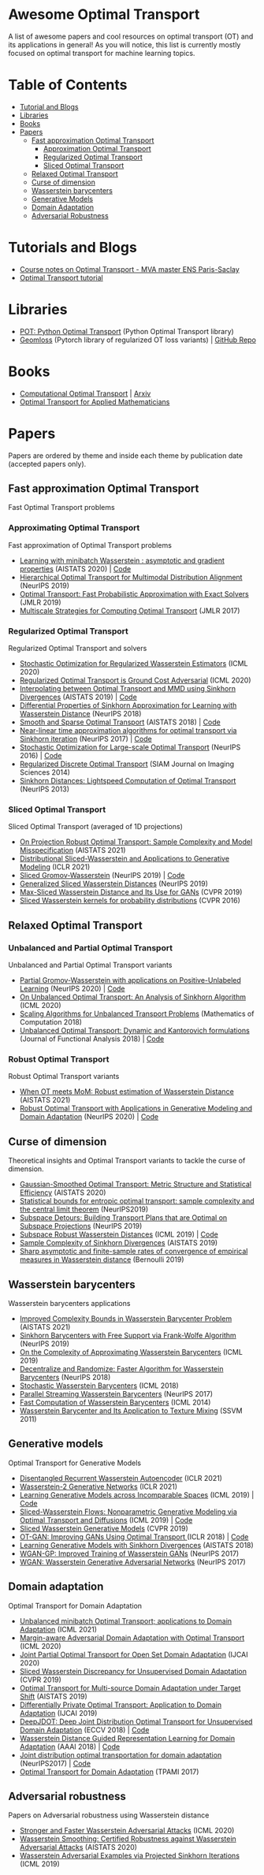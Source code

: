 # Awesome Optimal Transport
A list of awesome papers and cool resources on optimal transport (OT) and its applications in general! As you will notice, this list is currently mostly focused on optimal transport for machine learning topics.


# Table of Contents

* [Tutorial and Blogs](#tutorials-and-blogs)
* [Libraries](#libraries)
* [Books](#books)
* [Papers](#papers)
  * [Fast approximation Optimal Transport](#fast-approximation-optimal-transport)
    * [Approximation Optimal Transport](#approximating-optimal-transport)
    * [Regularized Optimal Transport](#regularized-optimal-transport)
    * [Sliced Optimal Transport](#sliced-optimal-transport)
  * [Relaxed Optimal Transport](#relaxed-optimal-transport)
  * [Curse of dimension](#curse-of-dimension)
  * [Wasserstein barycenters](#wasserstein-barycenters)
  * [Generative Models](#generative-models)
  * [Domain Adaptation](#domain-adaptation)
  * [Adversarial Robustness](#adversarial-robustness)

# Tutorials and Blogs

* [Course notes on Optimal Transport - MVA master ENS Paris-Saclay](https://optimaltransport.github.io/slides-peyre/CourseOT.pdf)
* [Optimal Transport tutorial](http://remi.flamary.com/cours/tuto_otml.html)

# Libraries

* [POT: Python Optimal Transport](https://pythonot.github.io/) (Python Optimal Transport library)
* [Geomloss](https://www.kernel-operations.io/geomloss/) (Pytorch library of regularized OT loss variants)  | [GitHub Repo](https://github.com/jeanfeydy/geomloss)

# Books

* [Computational Optimal Transport](https://optimaltransport.github.io/) | [Arxiv](https://arxiv.org/abs/1803.00567)
* [Optimal Transport for Applied Mathematicians](http://citeseerx.ist.psu.edu/viewdoc/download?doi=10.1.1.726.35&rep=rep1&type=pdf)


# Papers

Papers are ordered by theme and inside each theme by publication date (accepted papers only).

## Fast approximation Optimal Transport

Fast Optimal Transport problems

### Approximating Optimal Transport

Fast approximation of Optimal Transport problems

 * [Learning with minibatch Wasserstein : asymptotic and gradient properties](http://proceedings.mlr.press/v108/fatras20a.html) (AISTATS 2020) | [Code](https://github.com/kilianFatras/minibatch_Wasserstein)
 * [Hierarchical Optimal Transport for Multimodal Distribution Alignment](https://papers.nips.cc/paper/9501-hierarchical-optimal-transport-for-multimodal-distribution-alignment) (NeurIPS 2019)
 * [Optimal Transport: Fast Probabilistic Approximation with Exact Solvers](http://www.jmlr.org/papers/volume20/18-079/18-079.pdf) (JMLR 2019)
 * [Multiscale Strategies for Computing Optimal Transport](https://jmlr.csail.mit.edu/papers/volume18/16-108/16-108.pdf) (JMLR 2017)

### Regularized Optimal Transport

Regularized Optimal Transport and solvers

 * [Stochastic Optimization for Regularized Wasserstein Estimators](https://arxiv.org/abs/2002.08695) (ICML 2020)
 * [Regularized Optimal Transport is Ground Cost Adversarial](https://arxiv.org/pdf/2002.03967.pdf) (ICML 2020)
 * [Interpolating between Optimal Transport and MMD using Sinkhorn Divergences](http://proceedings.mlr.press/v89/feydy19a) (AISTATS 2019) | [Code](https://github.com/jeanfeydy/geomloss)
 * [Differential Properties of Sinkhorn Approximation for Learning with Wasserstein Distance](http://papers.nips.cc/paper/7827-differential-properties-of-sinkhorn-approximation-for-learning-with-wasserstein-distance) (NeurIPS 2018)
 * [Smooth and Sparse Optimal Transport](http://proceedings.mlr.press/v84/blondel18a) (AISTATS 2018) | [Code](https://pythonot.github.io/gen_modules/ot.smooth.html#module-ot.smooth)
 * [Near-linear time approximation algorithms for optimal transport via Sinkhorn iteration](https://papers.nips.cc/paper/6792-near-linear-time-approximation-algorithms-for-optimal-transport-via-sinkhorn-iteration) (NeurIPS 2017) | [Code](https://pythonot.github.io/gen_modules/ot.bregman.html)
 * [Stochastic Optimization for Large-scale Optimal Transport](https://papers.nips.cc/paper/6566-stochastic-optimization-for-large-scale-optimal-transport.pdf) (NeurIPS 2016) | [Code](https://pythonot.github.io/gen_modules/ot.stochastic.html#module-ot.stochastic)
 * [Regularized Discrete Optimal Transport](https://arxiv.org/pdf/1307.5551.pdf) (SIAM Journal on Imaging Sciences 2014)
 * [Sinkhorn Distances: Lightspeed Computation of Optimal Transport](https://papers.nips.cc/paper/4927-sinkhorn-distances-lightspeed-computation-of-optimal-transport) (NeurIPS 2013)

### Sliced Optimal Transport

Sliced Optimal Transport (averaged of 1D projections)

* [On Projection Robust Optimal Transport: Sample Complexity and Model Misspecification](https://arxiv.org/pdf/2006.12301.pdf) (AISTATS 2021)
* [Distributional Sliced-Wasserstein and Applications to Generative Modeling](https://openreview.net/forum?id=QYjO70ACDK) (ICLR 2021)
* [Sliced Gromov-Wasserstein](https://papers.nips.cc/paper/9615-sliced-gromov-wasserstein) (NeurIPS 2019) | [Code](https://github.com/tvayer/SGW)
* [Generalized Sliced Wasserstein Distances](https://papers.nips.cc/paper/8319-generalized-sliced-wasserstein-distances) (NeurIPS 2019)
* [Max-Sliced Wasserstein Distance and Its Use for GANs](https://openaccess.thecvf.com/content_CVPR_2019/html/Deshpande_Max-Sliced_Wasserstein_Distance_and_Its_Use_for_GANs_CVPR_2019_paper.html) (CVPR 2019)
* [Sliced Wasserstein kernels for probability distributions](https://openaccess.thecvf.com/content_cvpr_2016/papers/Kolouri_Sliced_Wasserstein_Kernels_CVPR_2016_paper.pdf) (CVPR 2016)

## Relaxed Optimal Transport

### Unbalanced and Partial Optimal Transport

Unbalanced and Partial Optimal Transport variants

* [Partial Gromov-Wasserstein with applications on Positive-Unlabeled Learning](https://arxiv.org/abs/2002.08276) (NeurIPS 2020) | [Code](https://github.com/lchapel/partial-GW-for-PU)
* [On Unbalanced Optimal Transport: An Analysis of Sinkhorn Algorithm](https://arxiv.org/abs/2002.03293) (ICML 2020)
* [Scaling Algorithms for Unbalanced Transport Problems](https://arxiv.org/abs/1607.05816) (Mathematics of Computation 2018)
* [Unbalanced Optimal Transport: Dynamic and Kantorovich formulations](https://www.sciencedirect.com/science/article/pii/S0022123618301058) (Journal of Functional Analysis 2018) | [Code](https://pythonot.github.io/gen_modules/ot.unbalanced.html)

### Robust Optimal Transport

Robust Optimal Transport variants

* [When OT meets MoM: Robust estimation of Wasserstein Distance](https://arxiv.org/abs/2006.10325) (AISTATS 2021)
* [Robust Optimal Transport with Applications in Generative Modeling and Domain Adaptation](https://arxiv.org/abs/2010.05862) (NeurIPS 2020) | [Code](https://github.com/yogeshbalaji/robustOT)

## Curse of dimension

Theoretical insights and Optimal Transport variants to tackle the curse of dimension.

* [Gaussian-Smoothed Optimal Transport: Metric Structure and Statistical Efficiency](http://proceedings.mlr.press/v108/goldfeld20a.html) (AISTATS 2020)
* [Statistical bounds for entropic optimal transport: sample complexity and the central limit theorem](https://papers.nips.cc/paper/8703-statistical-bounds-for-entropic-optimal-transport-sample-complexity-and-the-central-limit-theorem) (NeurIPS2019)
* [Subspace Detours: Building Transport Plans that are Optimal on Subspace Projections](http://papers.nips.cc/paper/8915-subspace-detours-building-transport-plans-that-are-optimal-on-subspace-projections) (NeurIPS 2019)
* [Subspace Robust Wasserstein Distances](http://proceedings.mlr.press/v97/paty19a.html) (ICML 2019) | [Code](https://github.com/francoispierrepaty/SubspaceRobustWasserstein)
* [Sample Complexity of Sinkhorn Divergences](http://proceedings.mlr.press/v89/genevay19a.html) (AISTATS 2019)
* [Sharp asymptotic and finite-sample rates of convergence of empirical measures in Wasserstein distance](https://projecteuclid.org/euclid.bj/1568362038) (Bernoulli 2019)

## Wasserstein barycenters

Wasserstein barycenters applications

* [Improved Complexity Bounds in Wasserstein Barycenter Problem](https://arxiv.org/pdf/2010.04677.pdf) (AISTATS 2021)
* [Sinkhorn Barycenters with Free Support via Frank-Wolfe Algorithm](https://papers.nips.cc/paper/9130-sinkhorn-barycenters-with-free-support-via-frank-wolfe-algorithm.pdf) (NeurIPS 2019)
* [On the Complexity of Approximating Wasserstein Barycenters](http://proceedings.mlr.press/v97/kroshnin19a.html) (ICML 2019)
* [Decentralize and Randomize: Faster Algorithm for Wasserstein Barycenters](http://papers.nips.cc/paper/8274-decentralize-and-randomize-faster-algorithm-for-wasserstein-barycenter) (NeurIPS 2018)
* [Stochastic Wasserstein Barycenters](http://proceedings.mlr.press/v80/claici18a/claici18a.pdf) (ICML 2018)
* [Parallel Streaming Wasserstein Barycenters](http://papers.nips.cc/paper/6858-parallel-streaming-wasserstein-barycenters) (NeurIPS 2017)
* [Fast Computation of Wasserstein Barycenters](http://proceedings.mlr.press/v32/cuturi14.html) (ICML 2014)
* [Wasserstein Barycenter and Its Application to Texture Mixing](https://hal.archives-ouvertes.fr/hal-00476064/document) (SSVM 2011)

## Generative models

Optimal Transport for Generative Models

 * [Disentangled Recurrent Wasserstein Autoencoder](https://openreview.net/forum?id=O7ms4LFdsX) (ICLR 2021)
 * [Wasserstein-2 Generative Networks](https://openreview.net/forum?id=bEoxzW_EXsa) (ICLR 2021)
 * [Learning Generative Models across Incomparable Spaces](http://proceedings.mlr.press/v97/bunne19a) (ICML 2019) | [Code](https://github.com/bunnech/gw_gan)
 * [Sliced-Wasserstein Flows: Nonparametric Generative Modeling via Optimal Transport and Diffusions](http://proceedings.mlr.press/v97/liutkus19a) (ICML 2019) | [Code](https://github.com/aliutkus/swf)
 * [Sliced Wasserstein Generative Models](https://openaccess.thecvf.com/content_CVPR_2019/html/Wu_Sliced_Wasserstein_Generative_Models_CVPR_2019_paper.html) (CVPR 2019)
 * [OT-GAN: Improving GANs Using Optimal Transport ](https://openreview.net/forum?id=rkQkBnJAb) (ICLR 2018) | [Code](https://github.com/openai/ot-gan)
 * [Learning Generative Models with Sinkhorn Divergences](http://proceedings.mlr.press/v84/genevay18a.html) (AISTATS 2018)
 * [WGAN-GP: Improved Training of Wasserstein GANs](https://papers.nips.cc/paper/7159-improved-training-of-wasserstein-gans) (NeurIPS 2017)
 * [WGAN: Wasserstein Generative Adversarial Networks](http://proceedings.mlr.press/v70/arjovsky17a.html) (NeurIPS 2017)

## Domain adaptation

Optimal Transport for Domain Adaptation
* [Unbalanced minibatch Optimal Transport; applications to Domain Adaptation](https://arxiv.org/abs/2103.03606) (ICML 2021)
* [Margin-aware Adversarial Domain Adaptation with Optimal Transport](https://hal.archives-ouvertes.fr/hal-02900715) (ICML 2020)
* [Joint Partial Optimal Transport for Open Set Domain Adaptation](https://www.ijcai.org/Proceedings/2020/0352.pdf) (IJCAI 2020)
* [Sliced Wasserstein Discrepancy for Unsupervised Domain Adaptation](https://openaccess.thecvf.com/content_CVPR_2019/html/Lee_Sliced_Wasserstein_Discrepancy_for_Unsupervised_Domain_Adaptation_CVPR_2019_paper.html) (CVPR 2019)
* [Optimal Transport for Multi-source Domain Adaptation under Target Shift](http://proceedings.mlr.press/v89/redko19a.html) (AISTATS 2019)
* [Differentially Private Optimal Transport: Application to Domain Adaptation](https://www.ijcai.org/Proceedings/2019/0395) (IJCAI 2019)
* [DeepJDOT: Deep Joint Distribution Optimal Transport for Unsupervised Domain Adaptation](https://openaccess.thecvf.com/content_ECCV_2018/html/Bharath_Bhushan_Damodaran_DeepJDOT_Deep_Joint_ECCV_2018_paper.html) (ECCV 2018) | [Code](https://github.com/bbdamodaran/deepJDOT)
* [Wasserstein Distance Guided Representation Learning for Domain Adaptation](https://arxiv.org/abs/1707.01217) (AAAI 2018) | [Code](https://github.com/RockySJ/WDGRL)
* [Joint distribution optimal transportation for domain adaptation](https://papers.nips.cc/paper/6963-joint-distribution-optimal-transportation-for-domain-adaptation) (NeurIPS2017) | [Code](https://github.com/rflamary/JDOT)
* [Optimal Transport for Domain Adaptation](https://arxiv.org/abs/1507.00504) (TPAMI 2017)

## Adversarial robustness

Papers on Adversarial robustness using Wasserstein distance

* [Stronger and Faster Wasserstein Adversarial Attacks](https://arxiv.org/abs/2008.02883) (ICML 2020)
* [Wasserstein Smoothing: Certified Robustness against Wasserstein Adversarial Attacks](http://proceedings.mlr.press/v108/levine20a.html) (AISTATS 2020)
* [Wasserstein Adversarial Examples via Projected Sinkhorn Iterations](http://proceedings.mlr.press/v97/wong19a) (ICML 2019)
